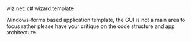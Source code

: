 #
wiz.net: c# wizard template

Windows-forms based application template, the GUI is not a main area to focus rather please have your critique on the code structure and app architecture.
